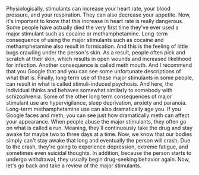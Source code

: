 Physiologically, stimulants can increase your heart rate, your blood pressure,  and your respiration. They can also decrease your appetite. Now, it's important  to know that this increase in heart rate is really dangerous. Some people have  actually died the very first time they've ever used a major stimulant such as  cocaine or methamphetamine. Long-term consequence of using the major stimulants  such as cocaine and methamphetamine also result in formication. And this is the  feeling of little bugs crawling under the person's skin. As a result, people  often pick and scratch at their skin, which results in open wounds and  increased likelihood for infection. Another consequence is called meth mouth.  And I recommend that you Google that and you can see some unfortunate  descriptions of what that is. Finally, long term use of these major stimulants  in some people, can result in what is called stimuli-induced psychosis. And  here, the individual thinks and behaves somewhat similarly to somebody with  schizophrenia. Some of the other long term consequences of major stimulant use  are hypervigilance, sleep deprivation, anxiety and paranoia. Long-term  methamphetamine use can also dramatically age you. If you Google faces and  meth, you can see just how dramatically meth can affect your appearance. When  people abuse the major stimulants, they often go on what is called a run.  Meaning, they'll continuously take the drug and stay awake for maybe two to  three days at a time. Now, we know that our bodies simply can't stay awake that  long and eventually the person will crash. Due to the crash, they're going to  experience depression, extreme fatigue, and sometimes even suicidal thoughts.  In addition, because the person starts to undergo withdrawal, they usually  begin drug-seeking behavior again. Now, let's go back and take a review of the  major stimulants.  